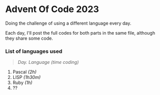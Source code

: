 # Advent Of Code 2023

Doing the challenge of using a different language every day.

Each day, I'll post the full codes for both parts in the same file, although they share some code.

### List of languages used

> _Day. Language (time coding)_

1. Pascal _(2h)_
2. LISP _(1h30m)_
3. Ruby _(1h)_
4. ??
